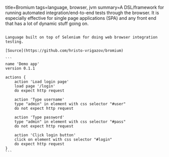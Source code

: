 title=Bromium
tags=language, browser, jvm
summary=A DSL/framework for running automated integration/end-to-end tests through the browser. It is especially effective for single page applications (SPA) and any front end that has a lot of dynamic stuff going on.
~~~~~~

Language built on top of Selenium for doing web browser integration testing.

[Source](https://github.com/hristo-vrigazov/bromium)

```
name 'Demo app'
version 0.1.1

actions {
    action 'Load login page'
    load page '/login'
    do expect http request
    
    action 'Type username'
    type "admin" in element with css selector "#user"
    do not expect http request
    
    action 'Type password'
    type "admin" in element with css selector "#pass"
    do not expect http request
    
    action 'Click login button'
    click on element with css selector "#login"
    do expect http request
}
```
